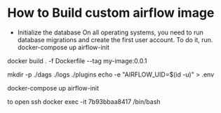 # How to Build custom airflow image 

- Initialize the database
On all operating systems, you need to run database migrations and create the first user account. To do it, run.
docker-compose up airflow-init

docker build . -f Dockerfile --tag my-image:0.0.1

mkdir -p ./dags ./logs ./plugins
echo -e "AIRFLOW_UID=$(id -u)" > .env

docker-compose up airflow-init

to open ssh
docker exec -it 7b93bbaa8417 /bin/bash